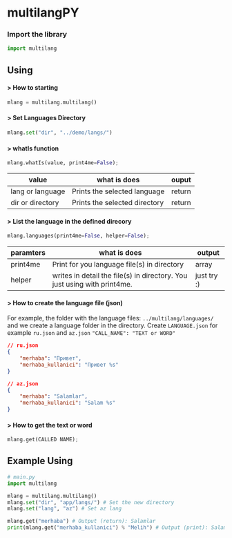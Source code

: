 # multilangPY


### Import the library
```python
import multilang
```

## Using

####  > How to starting
```python
mlang = multilang.multilang()
```

#### > Set Languages Directory
```python
mlang.set("dir", "../demo/langs/")
```

#### > whatIs function
```python
mlang.whatIs(value, print4me=False);
```
| value | what is does | ouput |
|--|--|--|
| lang or language | Prints the selected language | return
| dir or directory | Prints the selected directory | return


#### > List the language in the defined direcory
```python 
mlang.languages(print4me=False, helper=False);
```

| paramters | what is does | output |
|-------------|--------------|--------|
| print4me | Print for you language file(s) in directory | array |
| helper | writes in detail the file(s) in directory. You just using with print4me. | just try :) |


#### > How to create the language file (json)
For example, the folder with the language files: `../multilang/languages/` and we create a language folder in the directory. Create `LANGUAGE.json`  for example `ru.json` and  `az.json`
`"CALL_NAME": "TEXT or WORD"`
```json
// ru.json
{
	"merhaba": "Привет",
	"merhaba_kullanici": "Привет %s"
}

// az.json
{
	"merhaba": "Salamlar",
	"merhaba_kullanici": "Salam %s"
}
```

#### > How to get the text or word
```python
mlang.get(CALLED NAME);
```

## Example Using
```python
# main.py
import multilang

mlang = multilang.multilang()
mlang.set("dir", "app/langs/") # Set the new directory
mlang.set("lang", "az") # Set az lang 

mlang.get("merhaba") # Output (return): Salamlar
print(mlang.get("merhaba_kullanici") % "Melih") # Output (print): Salam Melih
```
